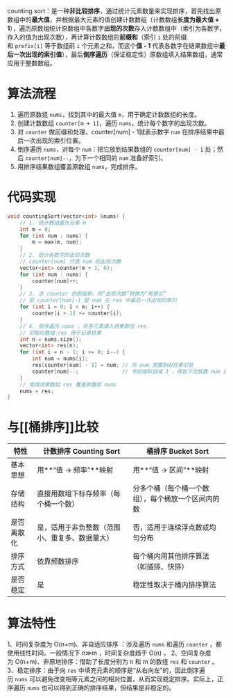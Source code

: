 counting sort：是一种**非比较排序**，通过统计元素数量来实现排序，首先找出原数组中的**最大值**，并根据最大元素的值创建计数数组（计数数组**长度为最大值 + 1**），遍历原数组统计原数组中各数字**出现的次数**存入计数数组中（索引为各数字，存入的值为出现次数），再计算计数数组的**前缀和**（索引 `i` 处的前缀和 `prefix[i]` 等于数组前 `i` 个元素之和，而这个**值 - 1** 代表各数字在结果数组中**最后一次出现的索引值**），最后**倒序遍历**（保证稳定性）原数组填入结果数组，通常应用于整数数组。

# 算法流程
1. 遍历原数组 `nums`，找到其中的最大值 `m`，用于确定计数数组的长度。
2. 创建计数数组 `counter[m + 1]`，遍历 `nums`，统计每个数字的出现次数。
3. 对 `counter` 做前缀和处理，counter[num] - 1就表示数字 `num` 在排序结果中最后一次出现的索引位置。
4.  倒序遍历 `nums`，对每个 `num`：把它放到结果数组的 `counter[num] - 1` 处；然后 `counter[num]--`，为下一个相同的 `num` 准备好索引。
5. 用排序结果数组覆盖原数组 `nums`，完成排序。

# 代码实现
```cpp
void countingSort(vector<int> &nums) {
    // 1. 统计数组最大元素 m
    int m = 0;
    for (int num : nums) {
        m = max(m, num);
    }
    // 2. 统计各数字的出现次数
    // counter[num] 代表 num 的出现次数
    vector<int> counter(m + 1, 0);
    for (int num : nums) {
        counter[num]++;
    }
    // 3. 求 counter 的前缀和，将“出现次数”转换为“尾索引”
    // 即 counter[num]-1 是 num 在 res 中最后一次出现的索引
    for (int i = 0; i < m; i++) {
        counter[i + 1] += counter[i];
    }
    // 4. 倒序遍历 nums ，将各元素填入结果数组 res
    // 初始化数组 res 用于记录结果
    int n = nums.size();
    vector<int> res(n);
    for (int i = n - 1; i >= 0; i--) {
        int num = nums[i];
        res[counter[num] - 1] = num; // 将 num 放置到对应索引处
        counter[num]--;              // 令前缀和自减 1 ，得到下次放置 num 的索引
    }
    // 使用结果数组 res 覆盖原数组 nums
    nums = res;
}
```

# 与[[桶排序]]比较
| 特性    | **计数排序 Counting Sort**  | **桶排序 Bucket Sort**       |
| ----- | ----------------------- | ------------------------- |
| 基本思想  | 用**“值 → 频率”**映射         | 用**“值 → 区间”**映射           |
| 存储结构  | 直接用数组下标存频率（每个桶一个数）      | 分多个桶（每个桶一个数组），每个桶放一个区间内的数 |
| 是否离散化 | 是，适用于非负整数（范围小、重复多、数据量大） | 否，适用于连续浮点数或均匀分布           |
| 排序方式  | 依靠频数排序                  | 每个桶内用其他排序算法（如插排、快排）       |
| 是否稳定  | 是                       | 稳定性取决于桶内排序算法              |

# 算法特性
1、时间复杂度为 O(n+m)、非自适应排序 ：涉及遍历 `nums` 和遍历 `counter` ，都使用线性时间。一般情况下 n≫m ，时间复杂度趋于 O(n) 。
2、空间复杂度为 O(n+m)、非原地排序：借助了长度分别为 n 和 m 的数组 `res` 和 `counter` 。
3、稳定排序：由于向 `res` 中填充元素的顺序是“从右向左”的，因此倒序遍历 `nums` 可以避免改变相等元素之间的相对位置，从而实现稳定排序。实际上，正序遍历 `nums` 也可以得到正确的排序结果，但结果是非稳定的。